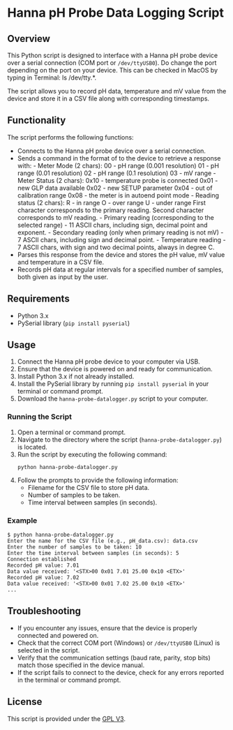 # Hanna pH Probe Data Logging Script

## Overview
This Python script is designed to interface with a Hanna pH probe device over a serial connection (COM port or `/dev/ttyUSB0`). Do change the port depending on the port on your device. This can be checked in MacOS by typing in Terminal: ls /dev/tty.*. 

The script allows you to record pH data, temperature and mV value from the device and store it in a CSV file along with corresponding timestamps.

## Functionality
The script performs the following functions:
- Connects to the Hanna pH probe device over a serial connection.
- Sends a command in the format of <command prefix><command><CR> to the device to retrieve a response with:
      - Meter Mode (2 chars):
         00 - pH range (0.001 resolution)
         01 - pH range (0.01 resolution)
         02 - pH range (0.1 resolution)
         03 - mV range
      - Meter Status (2 chars):
         0x10 - temperature probe is connected
         0x01 - new GLP data available
         0x02 - new SETUP parameter
         0x04 - out of calibration range
         0x08 - the meter is in autoend point mode
      - Reading status (2 chars):
         R - in range
         O - over range
         U - under range
         First character corresponds to the primary reading. Second character corresponds to mV reading.
      - Primary reading (corresponding to the selected range) - 11 ASCII chars, including sign, decimal point and exponent.
      - Secondary reading (only when primary reading is not mV) - 7 ASCII chars, including sign and decimal point.
      - Temperature reading - 7 ASCII chars, with sign and two decimal points, always in degree C.
- Parses this response from the device and stores the pH value, mV value and temperature in a CSV file.
- Records pH data at regular intervals for a specified number of samples, both given as input by the user.

## Requirements
- Python 3.x
- PySerial library (`pip install pyserial`)

## Usage
1. Connect the Hanna pH probe device to your computer via USB.
2. Ensure that the device is powered on and ready for communication.
3. Install Python 3.x if not already installed.
4. Install the PySerial library by running `pip install pyserial` in your terminal or command prompt.
5. Download the `hanna-probe-datalogger.py` script to your computer.

### Running the Script
1. Open a terminal or command prompt.
2. Navigate to the directory where the script (`hanna-probe-datalogger.py`) is located.
3. Run the script by executing the following command:
   ```
   python hanna-probe-datalogger.py
   ```
4. Follow the prompts to provide the following information:
   - Filename for the CSV file to store pH data.
   - Number of samples to be taken.
   - Time interval between samples (in seconds).

### Example
```
$ python hanna-probe-datalogger.py
Enter the name for the CSV file (e.g., pH_data.csv): data.csv
Enter the number of samples to be taken: 10
Enter the time interval between samples (in seconds): 5
Connection established
Recorded pH value: 7.01
Data value received: '<STX>00 0x01 7.01 25.00 0x10 <ETX>'
Recorded pH value: 7.02
Data value received: '<STX>00 0x01 7.02 25.00 0x10 <ETX>'
...
```

## Troubleshooting
- If you encounter any issues, ensure that the device is properly connected and powered on.
- Check that the correct COM port (Windows) or `/dev/ttyUSB0` (Linux) is selected in the script.
- Verify that the communication settings (baud rate, parity, stop bits) match those specified in the device manual.
- If the script fails to connect to the device, check for any errors reported in the terminal or command prompt.

## License
This script is provided under the [GPL V3](LICENSE).
